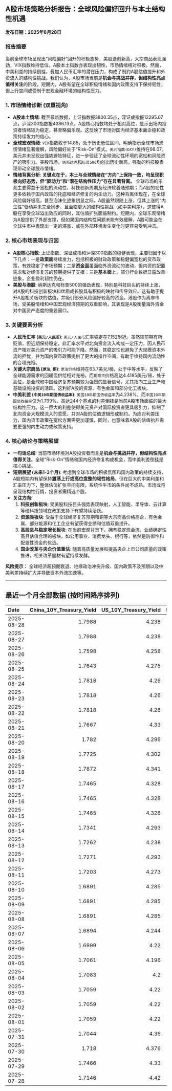 ## A股市场策略分析报告：全球风险偏好回升与本土结构性机遇

**发布日期：2025年8月28日**

### 报告摘要

当前全球市场呈现出“风险偏好”回升的积极态势，美股迭创新高，大宗商品表现强劲，VIX指数维持低位。A股本土指数亦表现出韧性，市场情绪相对积极。然而，中美利差的持续倒挂，叠加人民币汇率的潜在压力，构成了制约A股估值提升和外资流入的结构性挑战。我们认为，A股市场当前是**机会与挑战并存，但结构性亮点值得关注**的阶段。短期内，A股有望在全球积极情绪和国内政策支持下保持韧性，但上行空间或受制于宏观金融环境的结构性压力。

### 1. 市场情绪诊断 (双重视角)

*   **A股本土情绪**: 截至最新数据，上证指数报3800.35点，深证成指报12295.07点，沪深300指数报4386.13点。A股核心指数均处于相对高位，显示出场内投资者情绪较为稳定，甚至略偏乐观。这反映了市场对国内经济基本面企稳和政策持续发力的信心。
*   **全球宏观情绪**: `VIX`指数收于14.85，处于历史低位区间，明确指示全球市场恐慌情绪显著缓解，风险偏好处于“Risk-On”模式。`美元指数(DXY)`维持在98.07，美元并未呈现出强势避险特征，进一步验证了全球流动性环境的宽松和风险资产的吸引力。美股市场，`纳斯达克`和`标普500`均创出历史新高，强劲的科技股表现带动全球股市情绪。
*   **情绪背离分析**: **关键点在于，本土与全球情绪在“方向”上保持一致，均呈现积极向好态势，但“驱动力”和“潜在结构性压力”存在显著背离。** 全球市场的乐观主要得益于宽松的流动性、科技创新周期及经济软着陆预期；而A股的韧性更多依赖于国内政策的托底和经济修复的内生动力。这种背离体现在，在全球风险偏好极高，甚至泡沫化迹象初显之际，A股虽然跟随上涨，但其上涨的“内生性”驱动并未完全同步，且面临更大的结构性挑战（如中美利差），这使得A股在享受全球溢出效应的同时，其估值扩张面临制约。短期内，全球乐观情绪为A股提供了外部支撑，但如果国内结构性问题未能有效缓解，A股可能会在全球牛市中表现出一定的滞涨，或在外部环境发生变化时更容易受到冲击。

### 2. 核心市场表现与归因

*   **A股核心指数**: 上证指数、深证成指和沪深300指数的稳健表现，主要归因于以下几点：一是**政策面**持续发力，包括积极的财政政策和稳健偏宽松的货币政策，有效稳定了市场预期；二是**资金面**虽面临外资流动的波动，但内资的配置需求和对经济复苏的预期提供了支撑；三是**基本面**上，部分行业数据显露改善迹象，企业盈利韧性仍在。
*   **美股与港股**: 纳斯达克和标普500的强劲表现，特别是科技巨头的持续上涨，对A股的科技创新板块和优质成长股具有积极的映射和传导效应。这有助于提升A股相关板块的估值，并吸引部分风险偏好较高的资金。港股作为离岸市场，受美股情绪和中国宏观经济预期的双重影响，其表现是A股衡量海外资金对中国资产态度的重要窗口。

### 3. 关键要素分析

*   **人民币汇率 (`美元/人民币`)**: `美元/人民币`汇率稳定在7.152附近。虽然较前期有所贬值，但近期保持稳定。此汇率水平对北向资金流入构成一定压力，因人民币资产相对美元资产的吸引力可能下降。然而，其稳定性也避免了大规模资本外流的担忧，并为国内货币政策提供了更大的操作空间，有助于维持国内流动性的合理充裕。
*   **关键大宗商品 (`原油`, `铜`)**: `原油价格`维持在63.7美元/桶，处于中等水平，反映了全球能源需求的回暖但供给相对充裕。而`铜期货`价格高达4.4185美元/磅，处于高位，是全球和中国经济复苏预期较为强烈的显著信号，尤其指向工业生产和基础设施投资的活跃。这利好A股的资源、有色金属和部分化工板块。
*   **中美利差 (`中美10年期国债收益率`)**: `美国10年期国债收益率`为4.238%，而`中国10年期国债收益率`仅为1.799%。高达244个基点的利差倒挂是当前A股市场面临的最大结构性压力。这一巨大的利差使得美元资产对国际投资者更具吸引力，抑制了北向资金大规模流入的意愿，并对A股的估值逻辑形成制约。为应对利差压力，国内货币政策在宽松方面需更加谨慎，同时，也意味着A股的估值抬升需要更强的内生动力或政策支持。

### 4. 核心结论与策略展望

*   **一句话总结**: 当前市场环境对A股投资者而言是**机会与挑战并存，但结构性亮点值得关注**。全球“Risk-On”情绪和国内经济修复构成机会，而中美利差倒挂是核心挑战。
*   **短期展望 (未来1-3个月)**: 考虑到全球市场的积极氛围和国内政策的持续支持，A股短期内有望保持**震荡上行或高位盘整的韧性格局**。但在巨大的中美利差和汇率压力下，整体估值扩张空间有限，系统性牛市的条件尚不成熟。市场或将呈现结构性行情，投资者需精选个股。
*   **关注方向**:
    1.  **科技创新板块**: 受美股科技巨头强势表现映射，人工智能、半导体、云计算等硬科技领域在政策支持下有望持续活跃。
    2.  **资源类板块**: 受益于全球经济复苏预期和铜等大宗商品价格高企，有色金属、部分能源和化工企业有望获得业绩和估值双重提升。
    3.  **高股息与稳定增长板块**: 在当前宏观背景下，拥有稳定现金流、业绩确定性高且估值合理的板块，如公用事业、消费龙头、银行等，依然是防御性和配置性资金的优选。
    4.  **国企改革与央企价值重估**: 随着高质量发展和提高央企上市公司质量的政策推进，相关改革题材有望持续发酵。

**风险提示：** 全球经济超预期衰退、地缘政治冲突升级、国内政策不及预期以及中美利差持续扩大并导致资本外流加速等。

---

## 最近一个月全部数据 (按时间降序排列)

| Date       |   China_10Y_Treasury_Yield |   US_10Y_Treasury_Yield |   Shanghai_Composite_Index |   CSI_300_Index |   Shenzhen_Component_Index |   GOLD_spot_price |   OIL_price |   ALUMINUM_future |   BTC_price |   USD_CNY_exchange_rate |   Commodity_Index_ETF |   US_Dollar_Index |   ETH_price |   LEAN_HOGS_future |   COPPER_future |   High_Yield_Bond_ETF |   LIVE_CATTLE_future |   GOLD_near_month_future |   NATURAL_GAS_future |   PLATINUM_future |   SILVER_future |   Long_Term_Treasury_ETF |   CORN_future |   SOYBEANS_future |   WHEAT_future |   SP500_close |   NASDAQ_close |   VIX_close |   GOLD_basis_spot_vs_near |
|:-----------|---------------------------:|------------------------:|---------------------------:|----------------:|---------------------------:|------------------:|------------:|------------------:|------------:|------------------------:|----------------------:|------------------:|------------:|-------------------:|----------------:|----------------------:|---------------------:|-------------------------:|---------------------:|------------------:|----------------:|-------------------------:|--------------:|------------------:|---------------:|--------------:|---------------:|------------:|--------------------------:|
| 2025-08-28 |                     1.7988 |                   4.238 |                    3800.35 |         4386.13 |                    12295.1 |            3445.3 |       63.7  |           2542.5  |      111619 |                  7.152  |                 22.04 |            98.075 |     4524.5  |             93.875 |          4.4185 |               80.97   |              239.575 |                   3445.4 |                2.854 |            1347.5 |          38.89  |                  86.65   |        405.5  |           1046.5  |         524.75 |       6481.4  |        21590.1 |       14.85 |                -0.0998535 |
| 2025-08-27 |                     1.7988 |                   4.238 |                    3800.35 |         4386.13 |                    12295.1 |            3445.3 |       63.7  |           2542.5  |      111803 |                  7.152  |                 22.04 |            98.075 |     4600.43 |             93.875 |          4.4185 |               80.97   |              239.575 |                   3445.4 |                2.854 |            1347.5 |          38.89  |                  86.65   |        405.5  |           1046.5  |         524.75 |       6481.4  |        21590.1 |       14.85 |                -0.0998535 |
| 2025-08-26 |                     1.7598 |                   4.258 |                    3868.38 |         4452.59 |                    12473.2 |            3388.6 |       63.25 |           2541.25 |      111803 |                  7.151  |                 22.02 |            98.23  |     4600.43 |             93.425 |          4.4505 |               80.87   |              242.5   |                   3388.6 |                2.717 |            1342.4 |          38.582 |                  86.75   |        387.5  |           1028.75 |         509.5  |       6465.94 |        21544.3 |       14.62 |                 0         |
| 2025-08-25 |                     1.7643 |                   4.275 |                    3883.56 |         4469.22 |                    12441.1 |            3373.8 |       64.8  |           2527    |      110124 |                  7.1675 |                 22.19 |            98.43  |     4372.99 |             91.4   |          4.4665 |               80.69   |              240.225 |                   3373.8 |                2.696 |            1331.6 |          38.677 |                  86.8    |        389.25 |           1025.5  |         506.75 |       6439.32 |        21449.3 |       14.79 |                 0         |
| 2025-08-24 |                     1.7818 |                   4.26  |                    3825.76 |         4378    |                    12166.1 |            3374.4 |       63.66 |           2505.25 |      113458 |                  7.1799 |                 22.08 |            97.72  |     4779.65 |             91.2   |          4.4475 |               80.85   |              239.95  |                   3374.4 |                2.698 |            1355.4 |          39.003 |                  87.05   |        388.25 |           1036.5  |         504.75 |       6466.91 |        21496.5 |       14.22 |                 0         |
| 2025-08-23 |                     1.7818 |                   4.26  |                    3825.76 |         4378    |                    12166.1 |            3374.4 |       63.66 |           2505.25 |      115374 |                  7.1799 |                 22.08 |            97.72  |     4776.09 |             91.2   |          4.4475 |               80.85   |              239.95  |                   3374.4 |                2.698 |            1355.4 |          39.003 |                  87.05   |        388.25 |           1036.5  |         504.75 |       6466.91 |        21496.5 |       14.22 |                 0         |
| 2025-08-22 |                     1.7818 |                   4.26  |                    3825.76 |         4378    |                    12166.1 |            3374.4 |       63.66 |           2505.25 |      116874 |                  7.1799 |                 22.08 |            97.72  |     4831.35 |             91.2   |          4.4475 |               80.85   |              239.95  |                   3374.4 |                2.698 |            1355.4 |          39.003 |                  87.05   |        388.25 |           1036.5  |         504.75 |       6466.91 |        21496.5 |       14.22 |                 0         |
| 2025-08-21 |                     1.7667 |                   4.33  |                    3771.1  |         4288.07 |                    11919.8 |            3336.9 |       63.52 |           2484.5  |      112419 |                  7.1757 |                 21.99 |            98.62  |     4223.21 |             89.925 |          4.4315 |               80.2    |              238.65  |                   3336.9 |                2.826 |            1351.2 |          38.027 |                  86.41   |        387.25 |           1034.5  |         507    |       6370.17 |        21100.3 |       16.6  |                 0         |
| 2025-08-20 |                     1.782  |                   4.296 |                    3766.21 |         4271.4  |                    11926.7 |            3343.4 |       63.21 |           2459.75 |      114275 |                  7.1819 |                 21.86 |            98.22  |     4334.5  |             89.95  |          4.426  |               80.35   |              238.525 |                   3343.4 |                2.752 |            1334   |          37.705 |                  86.84   |        380    |           1015    |         505.5  |       6395.78 |        21172.9 |       15.69 |                 0         |
| 2025-08-19 |                     1.7725 |                   4.302 |                    3727.29 |         4223.37 |                    11821.6 |            3313.4 |       62.35 |           2428    |      112831 |                  7.1846 |                 21.62 |            98.27  |     4073.46 |             90.15  |          4.409  |               80.38   |              236.325 |                   3313.4 |                2.766 |            1302.3 |          37.261 |                  86.65   |        379.5  |           1013    |         498.5  |       6411.37 |        21314.9 |       15.57 |                 0         |
| 2025-08-18 |                     1.7872 |                   4.341 |                    3728.03 |         4239.41 |                    11835.6 |            3331.7 |       63.42 |           2458.5  |      116252 |                  7.1817 |                 21.79 |            98.17  |     4312.5  |             90.125 |          4.457  |               80.4    |              236.725 |                   3331.7 |                2.89  |            1326.4 |          37.951 |                  86.15   |        383    |           1020.75 |         502.75 |       6449.15 |        21629.8 |       14.99 |                 0         |
| 2025-08-17 |                     1.7465 |                   4.328 |                    3696.77 |         4202.35 |                    11634.7 |            3336   |       62.8  |           2480.75 |      117453 |                  7.1795 |                 21.77 |            97.85  |     4473.27 |             90.1   |          4.478  |               80.46   |              236.25  |                   3336   |                2.916 |            1334.3 |          37.894 |                  86.4    |        383.75 |           1022.25 |         506.5  |       6449.8  |        21623   |       15.09 |                 0         |
| 2025-08-16 |                     1.7465 |                   4.328 |                    3696.77 |         4202.35 |                    11634.7 |            3336   |       62.8  |           2480.75 |      117491 |                  7.1795 |                 21.77 |            97.85  |     4426.18 |             90.1   |          4.478  |               80.46   |              236.25  |                   3336   |                2.916 |            1334.3 |          37.894 |                  86.4    |        383.75 |           1022.25 |         506.5  |       6449.8  |        21623   |       15.09 |                 0         |
| 2025-08-15 |                     1.7465 |                   4.328 |                    3696.77 |         4202.35 |                    11634.7 |            3336   |       62.8  |           2480.75 |      117398 |                  7.1795 |                 21.77 |            97.85  |     4439.99 |             90.1   |          4.478  |               80.46   |              236.25  |                   3336   |                2.916 |            1334.3 |          37.894 |                  86.4    |        383.75 |           1022.25 |         506.5  |       6449.8  |        21623   |       15.09 |                 0         |
| 2025-08-14 |                     1.7341 |                   4.293 |                    3666.44 |         4173.31 |                    11451.4 |            3335.2 |       63.96 |           2501.5  |      118360 |                  7.1743 |                 21.84 |            98.25  |     4548.17 |            109.65  |          4.4645 |               80.4    |              233.35  |                   3335.2 |                2.841 |            1350.3 |          37.982 |                  87.02   |        375    |           1008.5  |         503.5  |       6468.54 |        21710.7 |       14.83 |                 0         |
| 2025-08-13 |                     1.7262 |                   4.238 |                    3683.47 |         4176.58 |                    11551.4 |            3358.7 |       62.65 |           2510.5  |      123344 |                  7.1785 |                 21.75 |            97.84  |     4756.28 |            109.625 |          4.482  |               80.61   |              235.55  |                   3358.7 |                2.828 |            1331.5 |          38.499 |                  87.67   |        374    |           1023.5  |         507.25 |       6466.58 |        21713.1 |       14.49 |                 0         |
| 2025-08-12 |                     1.7271 |                   4.293 |                    3665.92 |         4143.83 |                    11351.6 |            3348.9 |       63.17 |           2507.75 |      120173 |                  7.1877 |                 21.78 |            98.1   |     4590.92 |            109.55  |          4.5085 |               80.4    |              235.825 |                   3348.9 |                2.808 |            1341.9 |          37.899 |                  86.95   |        371.5  |           1011.75 |         505    |       6445.76 |        21681.9 |       14.73 |                 0         |
| 2025-08-11 |                     1.7203 |                   4.273 |                    3647.55 |         4122.51 |                    11291.4 |            3353.1 |       63.96 |           2469.5  |      118731 |                  7.181  |                 21.87 |            98.52  |     4226.97 |            109.675 |          4.4235 |               80.22   |              233.075 |                   3353.1 |                2.954 |            1329.9 |          37.662 |                  87.39   |        385    |            989.5  |         515    |       6373.45 |        21385.4 |       16.25 |                 0         |
| 2025-08-10 |                     1.6891 |                   4.285 |                    3635.13 |         4104.97 |                    11128.7 |            3439.1 |       63.88 |           2501.75 |      119307 |                  7.181  |                 21.84 |            98.18  |     4254.22 |            108.9   |          4.4555 |               80.22   |              232.55  |                   3439.1 |                2.99  |            1325.6 |          38.417 |                  87.29   |        382.75 |            966.75 |         514.5  |       6389.45 |        21450   |       15.15 |                 0         |
| 2025-08-09 |                     1.6891 |                   4.285 |                    3635.13 |         4104.97 |                    11128.7 |            3439.1 |       63.88 |           2501.75 |      116500 |                  7.181  |                 21.84 |            98.18  |     4263.6  |            108.9   |          4.4555 |               80.22   |              232.55  |                   3439.1 |                2.99  |            1325.6 |          38.417 |                  87.29   |        382.75 |            966.75 |         514.5  |       6389.45 |        21450   |       15.15 |                 0         |
| 2025-08-08 |                     1.6891 |                   4.285 |                    3635.13 |         4104.97 |                    11128.7 |            3439.1 |       63.88 |           2501.75 |      116689 |                  7.181  |                 21.84 |            98.18  |     4009.85 |            108.9   |          4.4555 |               80.22   |              232.55  |                   3439.1 |                2.99  |            1325.6 |          38.417 |                  87.29   |        382.75 |            966.75 |         514.5  |       6389.45 |        21450   |       15.15 |                 0         |
| 2025-08-07 |                     1.6894 |                   4.244 |                    3639.67 |         4114.67 |                    11157.9 |            3400.3 |       63.88 |           2500    |      117497 |                  7.1828 |                 21.84 |            98.4   |     3914.33 |            108.775 |          4.3785 |               80.21   |              238.75  |                   3400.3 |                3.067 |            1339.9 |          38.158 |                  87.67   |        384.5  |            971.75 |         518.25 |       6340    |        21242.7 |       16.57 |                 0         |
| 2025-08-06 |                     1.6999 |                   4.22  |                    3634    |         4113.48 |                    11177.8 |            3380   |       64.35 |           2483.25 |      115028 |                  7.1834 |                 21.77 |            98.18  |     3683.92 |            108.875 |          4.391  |               80.29   |              236.3   |                   3380   |                3.077 |            1326   |          37.766 |                  87.82   |        379.75 |            961.5  |         508.5  |       6345.06 |        21169.4 |       16.77 |                 0         |
| 2025-08-05 |                     1.7061 |                   4.196 |                    3617.6  |         4103.45 |                    11107   |            3381.9 |       65.16 |           2432.75 |      114141 |                  7.178  |                 21.82 |            98.78  |     3611.9  |            108.775 |          4.364  |               80.21   |              234.275 |                   3381.9 |                3.01  |            1317.2 |          37.687 |                  88.33   |        381.5  |            969    |         508.25 |       6299.19 |        20916.6 |       17.85 |                 0         |
| 2025-08-04 |                     1.7083 |                   4.2   |                    3583.31 |         4070.7  |                    11041.6 |            3374.4 |       66.29 |           2427    |      115072 |                  7.2116 |                 22.01 |            98.78  |     3718.99 |            108.175 |          4.415  |               80.25   |              230.9   |                   3374.4 |                2.932 |            1326.4 |          37.192 |                  88.06   |        387    |            969    |         516.75 |       6329.94 |        21053.6 |       17.52 |                 0         |
| 2025-08-03 |                     1.7059 |                   4.22  |                    3559.95 |         4054.93 |                    10991.3 |            3347.7 |       67.33 |           2432    |      114218 |                  7.2002 |                 22.09 |            98.69  |     3497.38 |            107.35  |          4.4125 |               79.98   |              230.125 |                   3347.7 |                3.083 |            1304   |          36.787 |                  87.82   |        389.5  |            961.75 |         516.75 |       6238.01 |        20650.1 |       20.38 |                 0         |
| 2025-08-02 |                     1.7059 |                   4.22  |                    3559.95 |         4054.93 |                    10991.3 |            3347.7 |       67.33 |           2432    |      112527 |                  7.2002 |                 22.09 |            98.69  |     3392.74 |            107.35  |          4.4125 |               79.98   |              230.125 |                   3347.7 |                3.083 |            1304   |          36.787 |                  87.82   |        389.5  |            961.75 |         516.75 |       6238.01 |        20650.1 |       20.38 |                 0         |
| 2025-08-01 |                     1.7059 |                   4.22  |                    3559.95 |         4054.93 |                    10991.3 |            3347.7 |       67.33 |           2432    |      113320 |                  7.2002 |                 22.09 |            98.69  |     3488.37 |            107.35  |          4.4125 |               79.98   |              230.125 |                   3347.7 |                3.083 |            1304   |          36.787 |                  87.82   |        389.5  |            961.75 |         516.75 |       6238.01 |        20650.1 |       20.38 |                 0         |
| 2025-07-31 |                     1.7044 |                   4.36  |                    3573.21 |         4075.59 |                    11009.8 |            3293.2 |       69.26 |           2446.75 |      115758 |                  7.1764 |                 22.45 |           100.03  |     3696.71 |            107.125 |          4.3305 |               79.976  |              227.775 |                   3293.2 |                3.106 |            1286.4 |          36.552 |                  86.589  |        394    |            961.75 |         523.25 |       6339.39 |        21122.4 |       16.72 |                 0         |
| 2025-07-30 |                     1.718  |                   4.376 |                    3615.72 |         4151.24 |                    11203   |            3295.8 |       70    |           2502.5  |      117831 |                  7.1764 |                 22.64 |            99.94  |     3808.2  |            107.025 |          5.57   |               79.9263 |              233.075 |                   3295.8 |                3.045 |            1360.7 |          37.566 |                  86.5392 |        391.75 |            967.75 |         523.75 |       6362.9  |        21129.7 |       15.48 |                 0         |
| 2025-07-29 |                     1.7466 |                   4.33  |                    3609.71 |         4152.02 |                    11289.4 |            3323.4 |       69.21 |           2507    |      117922 |                  7.1778 |                 22.69 |            98.91  |     3793.45 |            107.25  |          5.6035 |               80.0954 |              229.725 |                   3324   |                3.081 |            1404   |          38.084 |                  86.9875 |        389.25 |            981.75 |         529.75 |       6370.86 |        21098.3 |       15.98 |                -0.600098  |
| 2025-07-28 |                     1.7146 |                   4.42  |                    3597.94 |         4135.82 |                    11217.6 |            3309.1 |       66.71 |           2533.5  |      117924 |                  7.1535 |                 22.4  |            98.66  |     3787.43 |            108.525 |          5.595  |               80.0456 |              227.875 |                   3310   |                2.988 |            1404.1 |          38.026 |                  85.543  |        393.75 |            988.75 |         538.5  |       6389.77 |        21178.6 |       15.03 |                -0.899902  |